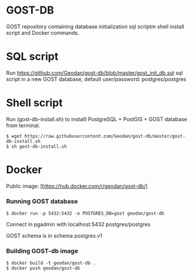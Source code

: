 # GOST-DB

GOST repository containing database initialization sql scriptm shell install script and Docker commands.

# SQL script

Run https://github.com/Geodan/gost-db/blob/master/gost_init_db.sql sql script in a new GOST database,
default user/password: postgres/postgres

# Shell script

Run (gost-db-install.sh) to installl PostgreSQL + PostGIS + GOST database from terminal.

```
$ wget https://raw.githubusercontent.com/Geodan/gost-db/master/gost-db-install.sh
$ sh gost-db-install.sh
```

# Docker

Public image: [https://hub.docker.com/r/geodan/gost-db/]


### Running GOST database

```
$ docker run -p 5432:5432 -e POSTGRES_DB=gost geodan/gost-db
```

Connect in pgadmin with localhost:5432 postgres/postgres

GOST schema is in schema postgres.v1


### Building GOST-db image

```
$ docker build -t geodan/gost-db .
$ docker push geodan/gost-db
```

